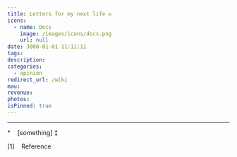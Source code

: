 ```yaml
---
title: Letters for my next life ✉️
icons:
  - name: Docs
    image: /images/icons/docs.png
    url: null
date: 3000-01-01 11:11:11
tags:
description:
categories:
  - opinion
redirect_url: /wiki
mau:
revenue:
photos:
isPinned: true
---
```



---

\* &nbsp;&nbsp; [something]
⁑ &nbsp;&nbsp;

[1] &nbsp;&nbsp; Reference